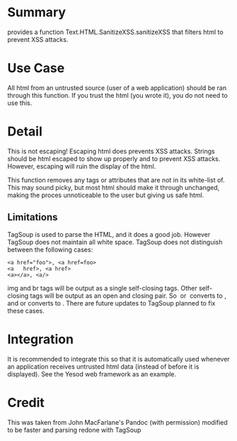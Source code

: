 Summary
=======
provides a function Text.HTML.SanitizeXSS.sanitizeXSS that filters html to prevent XSS attacks.

Use Case
========
All html from an untrusted source (user of a web application) should be ran through this function.
If you trust the html (you wrote it), you do not need to use this.

Detail
========
This is not escaping! Escaping html does prevents XSS attacks. Strings should be html escaped to show up properly and to prevent XSS attacks. However, escaping will ruin the display of the html.

This function removes any tags or attributes that are not in its white-list of. This may sound picky, but most html should make it through unchanged, making the proces unnoticeable to the user but giving us safe html. 

Limitations
-----------
TagSoup is used to parse the HTML, and it does a good job. However TagSoup does not maintain all white space. TagSoup does not distinguish between the following cases:

    <a href="foo">, <a href=foo>
    <a   href>, <a href>
    <a></a>, <a/>

img and br tags will be output as a single self-closing tags. Other self-closing tags will be output as an open and closing pair. So <img /> or <img><img> converts to <img />, and <a></a> or <a/> converts to <a></a>.  There are future updates to TagSoup planned to fix these cases.

Integration
===========
It is recommended to integrate this so that it is automatically used whenever an application receives untrusted html data (instead of before it is displayed). See the Yesod web framework as an example.

Credit
===========
This was taken from John MacFarlane's Pandoc (with permission) modified to be faster and parsing redone with TagSoup
